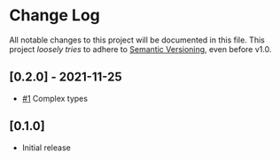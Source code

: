 # Change Log

All notable changes to this project will be documented in this file.
This project *loosely tries* to adhere to [Semantic Versioning](http://semver.org/), even before v1.0.

## [0.2.0] - 2021-11-25
- [#1](https://github.com/boltops-tools/hcl_parser/pull/1) Complex types

## [0.1.0]
* Initial release
